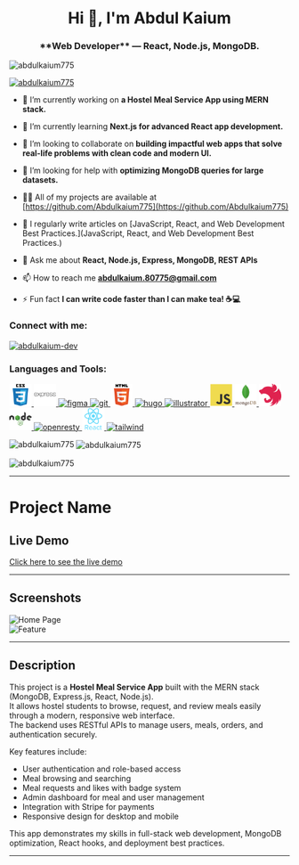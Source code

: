 <h1 align="center">Hi 👋, I'm Abdul Kaium</h1>
<h3 align="center">**Web Developer** — React, Node.js, MongoDB.</h3>

<p align="left"> <img src="https://komarev.com/ghpvc/?username=abdulkaium775&label=Profile%20views&color=0e75b6&style=flat" alt="abdulkaium775" /> </p>

<p align="left"> <a href="https://github.com/ryo-ma/github-profile-trophy"><img src="https://github-profile-trophy.vercel.app/?username=abdulkaium775" alt="abdulkaium775" /></a> </p>

- 🔭 I’m currently working on **a Hostel Meal Service App using MERN stack.**

- 🌱 I’m currently learning **Next.js for advanced React app development.**

- 👯 I’m looking to collaborate on **building impactful web apps that solve real-life problems with clean code and modern UI.**

- 🤝 I’m looking for help with **optimizing MongoDB queries for large datasets.**

- 👨‍💻 All of my projects are available at [https://github.com/Abdulkaium775](https://github.com/Abdulkaium775)

- 📝 I regularly write articles on [JavaScript, React, and Web Development Best Practices.](JavaScript, React, and Web Development Best Practices.)

- 💬 Ask me about **React, Node.js, Express, MongoDB, REST APIs**

- 📫 How to reach me **abdulkaium.80775@gmail.com**

- ⚡ Fun fact **I can write code faster than I can make tea! ☕️💻**

<h3 align="left">Connect with me:</h3>
<p align="left">
<a href="https://linkedin.com/in/abdulkaium-dev" target="blank"><img align="center" src="https://raw.githubusercontent.com/rahuldkjain/github-profile-readme-generator/master/src/images/icons/Social/linked-in-alt.svg" alt="abdulkaium-dev" height="30" width="40" /></a>
</p>

<h3 align="left">Languages and Tools:</h3>
<p align="left">
<a href="https://www.w3schools.com/css/" target="_blank" rel="noreferrer">
  <img src="https://raw.githubusercontent.com/devicons/devicon/master/icons/css3/css3-original-wordmark.svg" alt="css3" width="40" height="40"/>
</a>
<a href="https://expressjs.com" target="_blank" rel="noreferrer">
  <img src="https://raw.githubusercontent.com/devicons/devicon/master/icons/express/express-original-wordmark.svg" alt="express" width="40" height="40"/>
</a>
<a href="https://www.figma.com/" target="_blank" rel="noreferrer">
  <img src="https://www.vectorlogo.zone/logos/figma/figma-icon.svg" alt="figma" width="40" height="40"/>
</a>
<a href="https://git-scm.com/" target="_blank" rel="noreferrer">
  <img src="https://www.vectorlogo.zone/logos/git-scm/git-scm-icon.svg" alt="git" width="40" height="40"/>
</a>
<a href="https://www.w3.org/html/" target="_blank" rel="noreferrer">
  <img src="https://raw.githubusercontent.com/devicons/devicon/master/icons/html5/html5-original-wordmark.svg" alt="html5" width="40" height="40"/>
</a>
<a href="https://gohugo.io/" target="_blank" rel="noreferrer">
  <img src="https://api.iconify.design/logos-hugo.svg" alt="hugo" width="40" height="40"/>
</a>
<a href="https://www.adobe.com/in/products/illustrator.html" target="_blank" rel="noreferrer">
  <img src="https://www.vectorlogo.zone/logos/adobe_illustrator/adobe_illustrator-icon.svg" alt="illustrator" width="40" height="40"/>
</a>
<a href="https://developer.mozilla.org/en-US/docs/Web/JavaScript" target="_blank" rel="noreferrer">
  <img src="https://raw.githubusercontent.com/devicons/devicon/master/icons/javascript/javascript-original.svg" alt="javascript" width="40" height="40"/>
</a>
<a href="https://www.mongodb.com/" target="_blank" rel="noreferrer">
  <img src="https://raw.githubusercontent.com/devicons/devicon/master/icons/mongodb/mongodb-original-wordmark.svg" alt="mongodb" width="40" height="40"/>
</a>
<a href="https://nestjs.com/" target="_blank" rel="noreferrer">
  <img src="https://raw.githubusercontent.com/devicons/devicon/master/icons/nestjs/nestjs-plain.svg" alt="nestjs" width="40" height="40"/>
</a>
<a href="https://nodejs.org" target="_blank" rel="noreferrer">
  <img src="https://raw.githubusercontent.com/devicons/devicon/master/icons/nodejs/nodejs-original-wordmark.svg" alt="nodejs" width="40" height="40"/>
</a>
<a href="https://openresty.org/" target="_blank" rel="noreferrer">
  <img src="https://openresty.org/images/logo.png" alt="openresty" width="40" height="40"/>
</a>
<a href="https://reactjs.org/" target="_blank" rel="noreferrer">
  <img src="https://raw.githubusercontent.com/devicons/devicon/master/icons/react/react-original-wordmark.svg" alt="react" width="40" height="40"/>
</a>
<a href="https://tailwindcss.com/" target="_blank" rel="noreferrer">
  <img src="https://www.vectorlogo.zone/logos/tailwindcss/tailwindcss-icon.svg" alt="tailwind" width="40" height="40"/>
</a>
</p>

<p><img align="left" src="https://github-readme-stats.vercel.app/api/top-langs?username=abdulkaium775&show_icons=true&locale=en&layout=compact" alt="abdulkaium775" /></p>

<p>&nbsp;<img align="center" src="https://github-readme-stats.vercel.app/api?username=abdulkaium775&show_icons=true&locale=en" alt="abdulkaium775" /></p>

<p><img align="center" src="https://github-readme-streak-stats.herokuapp.com/?user=abdulkaium775&" alt="abdulkaium775" /></p>

---

# Project Name

## Live Demo

[Click here to see the live demo](https://your-frontend-url.vercel.app)

---

## Screenshots

![Home Page](./screenshots/homepage.png)  
![Feature](./screenshots/feature.png)

---

## Description

This project is a **Hostel Meal Service App** built with the MERN stack (MongoDB, Express.js, React, Node.js).  
It allows hostel students to browse, request, and review meals easily through a modern, responsive web interface.  
The backend uses RESTful APIs to manage users, meals, orders, and authentication securely.  

Key features include:  
- User authentication and role-based access  
- Meal browsing and searching  
- Meal requests and likes with badge system  
- Admin dashboard for meal and user management  
- Integration with Stripe for payments  
- Responsive design for desktop and mobile  

This app demonstrates my skills in full-stack web development, MongoDB optimization, React hooks, and deployment best practices.

---

